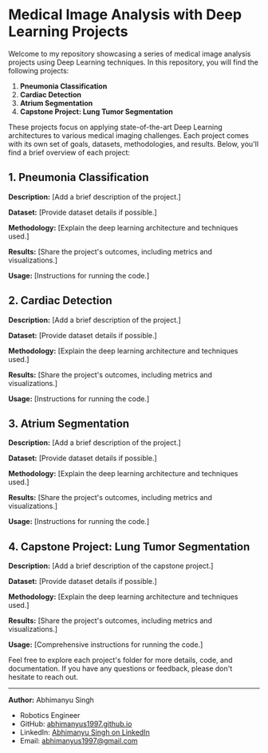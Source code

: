 # Medical Image Analysis with Deep Learning Projects

Welcome to my repository showcasing a series of medical image analysis projects using Deep Learning techniques. In this repository, you will find the following projects:

1. **Pneumonia Classification**
2. **Cardiac Detection**
3. **Atrium Segmentation**
4. **Capstone Project: Lung Tumor Segmentation**

These projects focus on applying state-of-the-art Deep Learning architectures to various medical imaging challenges. Each project comes with its own set of goals, datasets, methodologies, and results. Below, you'll find a brief overview of each project:

## 1. Pneumonia Classification

**Description:** [Add a brief description of the project.]

**Dataset:** [Provide dataset details if possible.]

**Methodology:** [Explain the deep learning architecture and techniques used.]

**Results:** [Share the project's outcomes, including metrics and visualizations.]

**Usage:** [Instructions for running the code.]

## 2. Cardiac Detection

**Description:** [Add a brief description of the project.]

**Dataset:** [Provide dataset details if possible.]

**Methodology:** [Explain the deep learning architecture and techniques used.]

**Results:** [Share the project's outcomes, including metrics and visualizations.]

**Usage:** [Instructions for running the code.]

## 3. Atrium Segmentation

**Description:** [Add a brief description of the project.]

**Dataset:** [Provide dataset details if possible.]

**Methodology:** [Explain the deep learning architecture and techniques used.]

**Results:** [Share the project's outcomes, including metrics and visualizations.]

**Usage:** [Instructions for running the code.]

## 4. Capstone Project: Lung Tumor Segmentation

**Description:** [Add a brief description of the capstone project.]

**Dataset:** [Provide dataset details if possible.]

**Methodology:** [Explain the deep learning architecture and techniques used.]

**Results:** [Share the project's outcomes, including metrics and visualizations.]

**Usage:** [Comprehensive instructions for running the code.]

Feel free to explore each project's folder for more details, code, and documentation. If you have any questions or feedback, please don't hesitate to reach out.

---
**Author:** Abhimanyu Singh
- Robotics Engineer
- GitHub: [abhimanyus1997.github.io](https://abhimanyus1997.github.io)
- LinkedIn: [Abhimanyu Singh on LinkedIn](https://www.linkedin.com/in/abhimanyus1997/)
- Email: [abhimanyus1997@gmail.com](mailto:abhimanyus1997@gmail.com)
